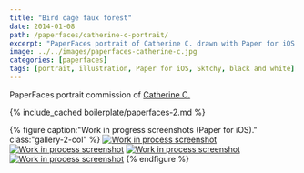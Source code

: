 ```yaml
---
title: "Bird cage faux forest"
date: 2014-01-08
path: /paperfaces/catherine-c-portrait/
excerpt: "PaperFaces portrait of Catherine C. drawn with Paper for iOS on an iPad."
image: ../../images/paperfaces-catherine-c.jpg
categories: [paperfaces]
tags: [portrait, illustration, Paper for iOS, Sktchy, black and white]
---
```


PaperFaces portrait commission of [Catherine C.](https://sktchy.com/4het8)

{% include_cached boilerplate/paperfaces-2.md %}

{% figure caption:"Work in progress screenshots (Paper for iOS)." class:"gallery-2-col" %}
[![Work in process screenshot](../../images/paperfaces-catherine-c-process-1-600.jpg)](../../images/paperfaces-catherine-c-process-1-lg.jpg)
[![Work in process screenshot](../../images/paperfaces-catherine-c-process-2-600.jpg)](../../images/paperfaces-catherine-c-process-2-lg.jpg)
[![Work in process screenshot](../../images/paperfaces-catherine-c-process-3-600.jpg)](../../images/paperfaces-catherine-c-process-3-lg.jpg)
[![Work in process screenshot](../../images/paperfaces-catherine-c-process-4-600.jpg)](../../images/paperfaces-catherine-c-process-4-lg.jpg)
{% endfigure %}
